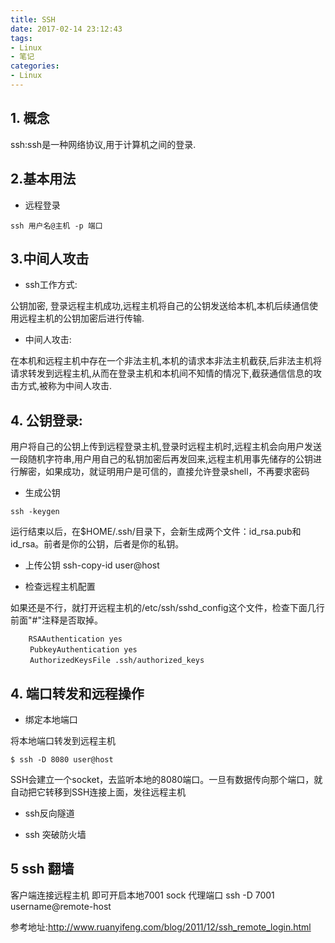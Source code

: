 ```yaml
---
title: SSH
date: 2017-02-14 23:12:43
tags:
- Linux
- 笔记
categories: 
- Linux
---
```

## 1. 概念
ssh:ssh是一种网络协议,用于计算机之间的登录.

## 2.基本用法
- 远程登录

```
ssh 用户名@主机 -p 端口

```
## 3.中间人攻击
- ssh工作方式:

公钥加密, 登录远程主机成功,远程主机将自己的公钥发送给本机,本机后续通信使用远程主机的公钥加密后进行传输.
- 中间人攻击:

在本机和远程主机中存在一个非法主机,本机的请求本非法主机截获,后非法主机将请求转发到远程主机,从而在登录主机和本机间不知情的情况下,截获通信信息的攻击方式,被称为中间人攻击.


## 4. 公钥登录:

用户将自己的公钥上传到远程登录主机,登录时远程主机时,远程主机会向用户发送一段随机字符串,用户用自己的私钥加密后再发回来,远程主机用事先储存的公钥进行解密，如果成功，就证明用户是可信的，直接允许登录shell，不再要求密码
- 生成公钥

```
ssh -keygen
```
运行结束以后，在$HOME/.ssh/目录下，会新生成两个文件：id_rsa.pub和id_rsa。前者是你的公钥，后者是你的私钥。

- 上传公钥
 ssh-copy-id user@host

- 检查远程主机配置

如果还是不行，就打开远程主机的/etc/ssh/sshd_config这个文件，检查下面几行前面"#"注释是否取掉。


```
    RSAAuthentication yes
　　 PubkeyAuthentication yes
　　 AuthorizedKeysFile .ssh/authorized_keys
```

## 4. 端口转发和远程操作

- 绑定本地端口

将本地端口转发到远程主机


```
$ ssh -D 8080 user@host
```
SSH会建立一个socket，去监听本地的8080端口。一旦有数据传向那个端口，就自动把它转移到SSH连接上面，发往远程主机

- ssh反向隧道

- ssh 突破防火墙


## 5 ssh 翻墙
客户端连接远程主机 即可开启本地7001 sock 代理端口
    ssh -D 7001 username@remote-host





参考地址:http://www.ruanyifeng.com/blog/2011/12/ssh_remote_login.html
